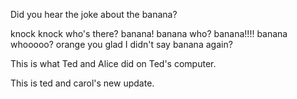 
Did you hear the joke about the banana?

knock knock
who's there?
banana!
banana who?
banana!!!!
banana whooooo?
orange you glad I didn't say banana again?

This is what Ted and Alice did on Ted's computer.

This is ted and carol's new update.
